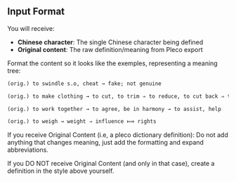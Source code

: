 ## Input Format
You will receive:
- **Chinese character**: The single Chinese character being defined
- **Original content**: The raw definition/meaning from Pleco export

Format the content so it looks like the exemples, representing a meaning tree:

```html
(orig.) to swindle s.o, cheat → fake; not genuine
```

```html
(orig.) to make clothing → to cut, to trim ⇒ to reduce, to cut back ⇒ to make a decision or judgement
```

```html
(orig.) to work together → to agree, be in harmony → to assist, help
```

```html
(orig.) to weigh → weight ⇒ influence ⟾ rights
```

If you receive Original Content (i.e, a pleco dictionary definition):
Do not add anything that changes meaning, just add the formatting and expand abbreviations.

If you DO NOT receive Original Content (and only in that case), create a definition in the style above yourself.
